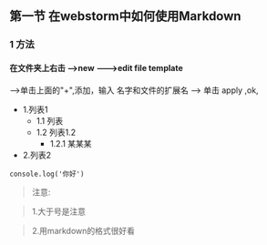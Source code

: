 
##  第一节  在webstorm中如何使用Markdown
###  1 方法
####   在文件夹上右击 -->new --->edit file template
-->单击上面的"+",添加，输入 名字和文件的扩展名 --> 单击 apply ,ok,

- 1.列表1
    - 1.1 列表
    - 1.2 列表1.2
        - 1.2.1 某某某
- 2.列表2

```
console.log('你好')

```

> 注意:

> 1.大于号是注意

> 2.用markdown的格式很好看


